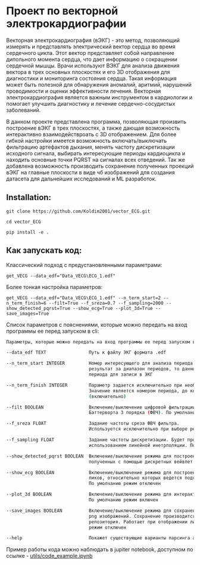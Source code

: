 # Проект по векторной электрокардиографии

Векторная электрокардиография (вЭКГ) - это метод, позволяющий измерять и представлять электрический вектор сердца во время сердечного цикла. Этот вектор представляет собой направление дипольного момента сердца, что дает информацию о сокращении сердечной мышцы. Врачи используют ВЭКГ для анализа движения вектора в трех основных плоскостях и его 3D отображения для диагностики и мониторинга состояния сердца. Такая информация может быть полезной для обнаружения аномалий, аритмий, нарушений проводимости и оценки эффективности лечения. Векторная электрокардиография является важным инструментом в кардиологии и помогает улучшить диагностику и лечение сердечно-сосудистых заболеваний.

В данном проекте представлена программа, позволяющая произвить построение вЭКГ в трех плоскостях, а также дающая возможность интерактивно взаимодействроать с 3D отображением. Для более гибкой настройки имеется возможность включать/выключать фильтрацию артефактов дыхания, менять частоту дискретизации исходного сигнала, выбирать интересующие периоды кардиоцикла и находить основные точки PQRST на сигналах всех отведений. Так же добавлена возможность производить сохранение полученных проекций вЭКГ на главные плоскости в виде чб изображений для создания датасета для дальнейших исследований и ML разработок.


## Installation:
```
git clone https://github.com/Koldim2001/vector_ECG.git
```
```
cd vector_ECG
```
```
pip install -e .
```

## Как запускать код:

Классический подход c предустановленными параметрами:
```
get_VECG --data_edf="Data_VECG\ECG_1.edf"
```
Более тонкая настройка параметров:
```
get_VECG --data_edf="Data_VECG\ECG_1.edf" --n_term_start=2 --n_term_finish=6 --filt=True --f_sreza=0.7 --f_sampling=2000 --show_detected_pqrst=True --show_ecg=True --plot_3d=True --save_images=True
```
Список параметров с пояснениями, которые можно передать на вход программы ее перед запуском в cli:
```bash
Параметры, которые можно передать на вход программы ее перед запуском в cli:

--data_edf TEXT                Путь к файлу ЭКГ формата .edf

--n_term_start INTEGER         Номер интересующего для анализа периода кардиоцикла. Если необходимо построить
                               результат за диапазон периодов, то данный параметр задает стартовое значение номера
                               периода для записи в ЭКГ

--n_term_finish INTEGER        Параметр задается исключительно при необходимости построить диапазон периодов.
                               Значение является номером периода, до которого будет вестись запись в ЭКГ
                               (включительно)

--filt BOOLEAN                 Включение/выключение цифровой фильтрации исходных сигналов с помощью фильтра
                               Баттерворта 3 порядка (ФВЧ). По умолчанию фильтрация отключена

--f_sreza FLOAT                Задание частоты среза ФВЧ фильтра.
                               Используется исключительно при выборе режима --filt=True. По умолчанию = 1 Гц

--f_sampling FLOAT             Задание частоты дискретизации. Будет проведено ресемплирование исходного сигнла с
                               использованием линейной инетрполяции. По умолчанию Fs=1500 Гц

--show_detected_pqrst BOOLEAN  Включение/выключение режима для построения ключевых точек PQRST для сигнала ЭКГ,
                               полученных с помощью дискретных вейвлет преобразований. По умолчанию режим отключен

--show_ecg BOOLEAN             Включение/выключение режима для построения графиков всех отведений и  обнаруженных QRS
                               пиков, относительно которых ведется подсчет номеров n_term_start и n_term_finish.
                               По умолчанию режим отключен

--plot_3d BOOLEAN              Включение/выключение режима для интерактивного отображения 3D графика в ЭКГ.
                               По умолчанию режим включен

--save_images BOOLEAN          Включение/выключение режима для сохранения графиков в ЭКГ трех плоскостей в качестве
                               png изображений. Сохранение производится в папку saved_vECG, создающуюся в корне
                               репозитория. Работает при отображении лишь одного периода кардиоцикла. По умолчанию
                               режим отключен

--help                         Покажет существующие варианты парсинга аргументов в cli
```


Пример работы кода можно наблюдать в jupiter notebook, доступном по ссылке - [utils/code_example.ipynb](https://nbviewer.org/github/Koldim2001/vector_ECG/blob/main/utils/code_example.ipynb)
